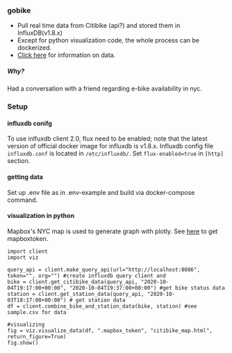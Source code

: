 ### gobike
- Pull real time data from Citibike (api?) and stored them in InfluxDB(v1.8.x)
- Except for python visualization code, the whole process can be dockerized.
- [Click here](https://www.citibikenyc.com/system-data) for information on data.

##### Why?
Had a conversation with a friend regarding e-bike availability in nyc.

### Setup
#### influxdb conifg
To use inlfuxdb client 2.0, flux need to be enabled; note that the latest version of official docker image for influxdb is v1.8.x. Influxdb config file `influxdb.conf` is located in `/etc/influxdb/`. Set `flux-enabled=true` in `[http]` section.

#### getting data
Set up .env file as in .env-example and build via docker-compose command.

#### visualization in python
Mapbox's NYC map is used to generate graph with plotly. See [here](https://www.mapbox.com/studio) to get mapboxtoken.
```
import client
import viz

query_api = client.make_query_api(url="http://localhost:8086", token="", org="") #create influxdb query client and 
bike = client.get_citibike_data(query_api, "2020-10-04T19:17:00+00:00", "2020-10-04T19:37:00+00:00") #get bike status data
station = client.get_station_data(query_api, "2020-10-03T18:17:00+00:00") # get station data
df = client.combine_bike_and_station_data(bike, station) #see sample.csv for data

#visualizing
fig = viz.visualize_data(df, ".mapbox_token", "citibike_map.html", return_figure=True)
fig.show()
```

